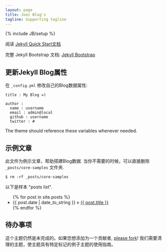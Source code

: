 ```yaml
---
layout: page
title: Joez Blog's
tagline: Supporting tagline
---
```

{% include JB/setup %}

阅读 [Jekyll Quick Start文档](http://jekyllbootstrap.com/usage/jekyll-quick-start.html)

完整 Jekyll Bootstrap 文档: [Jekyll Bootstrap](http://jekyllbootstrap.com)

## 更新Jekyll Blog属性

在 `_config.yml` 修改自己的Blog数据属性:
    
    title : My Blog =)
    
    author :
      name : username
      email : admin@local
      github : username
      twitter : #

The theme should reference these variables whenever needed.
    
## 示例文章

此文件为例示文章，帮助搭建Blog数据.
当你不需要的时候，可以直接删除 `_posts/core-samples` 文件夹.

    $ rm -rf _posts/core-samples

以下是样本 "posts list".

<ul class="posts">
  {% for post in site.posts %}
    <li><span>{{ post.date | date_to_string }}</span> &raquo; <a href="{{ BASE_PATH }}{{ post.url }}">{{ post.title }}</a></li>
  {% endfor %}
</ul>

## 待办事项

这个主题仍然是未完成的。如果您想添加为一个贡献者, [please fork](http://github.com/plusjade/jekyll-bootstrap)!
我们需要清理的主题，使主题具有特定标记的例子主题的使用指南。

